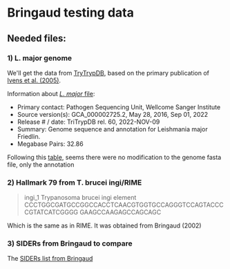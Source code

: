 #  Bringaud testing data

## Needed files:

### 1) L. major genome

We'll get the data from [TryTrypDB](https://tritrypdb.org/tritrypdb/app/record/dataset/NCBITAXON_347515), based on the
primary publication of [Ivens et al. (2005)](https://pubmed.ncbi.nlm.nih.gov/16020728/).

Information about [_L. major_ file](./data/TriTrypDB-68_LmajorFriedlin_Genome.fasta):
- Primary contact: Pathogen Sequencing Unit, Wellcome Sanger Institute
- Source version(s): GCA_000002725.2, May 28, 2016, Sep 01, 2022
- Release # / date: TriTrypDB rel. 60, 2022-NOV-09
- Summary: Genome sequence and annotation for Leishmania major Friedlin.
- Megabase Pairs: 32.86

Following this [table](./md_notes/L_major_release.md), seems there were no modification to the genome fasta file, only the annotation

### 2) Hallmark 79 from T. brucei ingi/RIME

>ingi_1 Trypanosoma brucei ingi element
CCCTGGCGATGCCGGCCACCTCAACGTGGTGCCAGGGTCCAGTACCCCGTATCATCGGGG
GAAGCCAAGAGCCAGCAGC

Which is the same as in RIME. It was obtained from Bringaud (2002)

### 3) SIDERs from Bringaud to compare

The [SIDERs list from Bringaud](./data/Bringaud_SIDERs.pdf)
